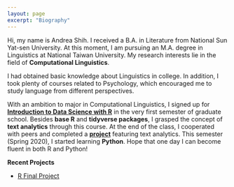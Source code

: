 ```yaml
---
layout: page
excerpt: "Biography"
---
```


<p>Hi, my name is Andrea Shih. I received a B.A. in Literature from National Sun Yat-sen University. At this moment, I am pursuing an M.A. degree in Linguistics at National Taiwan University. My research interests lie in the field of <strong>Computational Linguistics</strong>.</p>

<p>I had obtained basic knowledge about Linguistics in college. In addition, I took plenty of courses related to Psychology, which encouraged me to study language from different perspectives. </p>

<p>With an ambition to major in Computational Linguistics, I signed up for <strong><a href="https://rlads2019.github.io/">Introduction to Data Science with R</a></strong> in the very first semester of graduate school. Besides <strong>base R</strong> and <strong>tidyverse packages</strong>, I grasped the concept of <strong>text analytics</strong> through this course. At the end of the class, I cooperated with peers and completed a <strong><a href="https://github.com/rlads2019/project-andreaseki">project</a></strong> featuring text analytics. This semester (Spring 2020), I started learning <strong>Python</strong>. Hope that one day I can become fluent in both R and Python! </p>


**Recent Projects**
- <a href="https://github.com/rlads2019/project-andreaseki"><u>R Final Project</u></a>